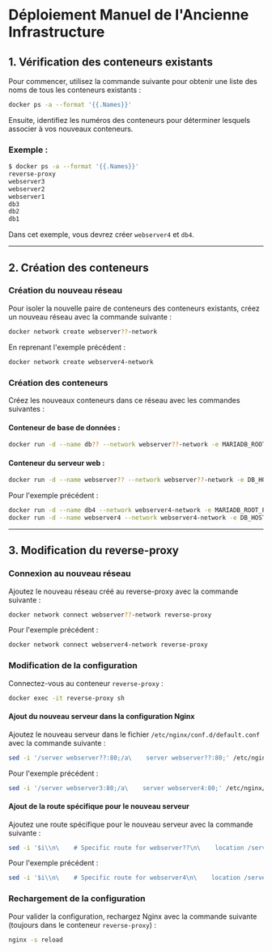 # Déploiement Manuel de l'Ancienne Infrastructure

## 1. Vérification des conteneurs existants

Pour commencer, utilisez la commande suivante pour obtenir une liste des noms de tous les conteneurs existants :

```bash
docker ps -a --format '{{.Names}}'
```

Ensuite, identifiez les numéros des conteneurs pour déterminer lesquels associer à vos nouveaux conteneurs.

### Exemple :
```bash
$ docker ps -a --format '{{.Names}}'
reverse-proxy
webserver3
webserver2
webserver1
db3
db2
db1
```

Dans cet exemple, vous devrez créer `webserver4` et `db4`.

---

## 2. Création des conteneurs

### Création du nouveau réseau
Pour isoler la nouvelle paire de conteneurs des conteneurs existants, créez un nouveau réseau avec la commande suivante :

```bash
docker network create webserver??-network
```

En reprenant l'exemple précédent :
```bash
docker network create webserver4-network
```

### Création des conteneurs
Créez les nouveaux conteneurs dans ce réseau avec les commandes suivantes :

#### Conteneur de base de données :
```bash
docker run -d --name db?? --network webserver??-network -e MARIADB_ROOT_PASSWORD=michel -e DB_INSTANCE=db?? -v db??-data:/var/lib/mysql my-mariadb
```

#### Conteneur du serveur web :
```bash
docker run -d --name webserver?? --network webserver??-network -e DB_HOST=db?? -e DB_NAME=webserver??db -p 8083:80 my-webserver
```

Pour l'exemple précédent :
```bash
docker run -d --name db4 --network webserver4-network -e MARIADB_ROOT_PASSWORD=michel -e DB_INSTANCE=db4 -v db4-data:/var/lib/mysql my-mariadb
docker run -d --name webserver4 --network webserver4-network -e DB_HOST=db4 -e DB_NAME=webserver4db -p 8084:80 my-webserver
```

---

## 3. Modification du reverse-proxy

### Connexion au nouveau réseau
Ajoutez le nouveau réseau créé au reverse-proxy avec la commande suivante :
```bash
docker network connect webserver??-network reverse-proxy
```

Pour l'exemple précédent :
```bash
docker network connect webserver4-network reverse-proxy
```

### Modification de la configuration
Connectez-vous au conteneur `reverse-proxy` :
```bash
docker exec -it reverse-proxy sh
```

#### Ajout du nouveau serveur dans la configuration Nginx
Ajoutez le nouveau serveur dans le fichier `/etc/nginx/conf.d/default.conf` avec la commande suivante :
```bash
sed -i '/server webserver??:80;/a\    server webserver??:80;' /etc/nginx/conf.d/default.conf
```

Pour l'exemple précédent :
```bash
sed -i '/server webserver3:80;/a\    server webserver4:80;' /etc/nginx/conf.d/default.conf
```

#### Ajout de la route spécifique pour le nouveau serveur
Ajoutez une route spécifique pour le nouveau serveur avec la commande suivante :
```bash
sed -i '$i\\n\    # Specific route for webserver??\n\    location /server??/ {\n\        proxy_pass http://webserver??:80/;\n\        proxy_set_header Host $host;\n\        proxy_set_header X-Real-IP $remote_addr;\n\        proxy_set_header X-Forwarded-For $proxy_add_x_forwarded_for;\n\        proxy_set_header X-Forwarded-Proto $scheme;\n\    }' /etc/nginx/conf.d/default.conf
```

Pour l'exemple précédent :
```bash
sed -i '$i\\n\    # Specific route for webserver4\n\    location /server4/ {\n\        proxy_pass http://webserver4:80/;\n\        proxy_set_header Host $host;\n\        proxy_set_header X-Real-IP $remote_addr;\n\        proxy_set_header X-Forwarded-For $proxy_add_x_forwarded_for;\n\        proxy_set_header X-Forwarded-Proto $scheme;\n\    }' /etc/nginx/conf.d/default.conf
```

### Rechargement de la configuration
Pour valider la configuration, rechargez Nginx avec la commande suivante (toujours dans le conteneur `reverse-proxy`) :
```bash
nginx -s reload
```